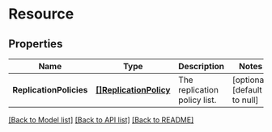 # Resource

## Properties
Name | Type | Description | Notes
------------ | ------------- | ------------- | -------------
**ReplicationPolicies** | [**[]ReplicationPolicy**](ReplicationPolicy.md) | The replication policy list. | [optional] [default to null]

[[Back to Model list]](../README.md#documentation-for-models) [[Back to API list]](../README.md#documentation-for-api-endpoints) [[Back to README]](../README.md)

